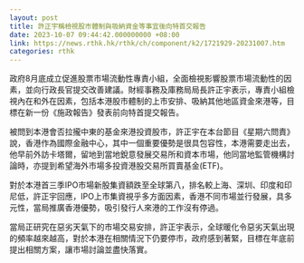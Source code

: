 ```yaml
---
layout: post
title: 許正宇稱檢視股市體制與吸納資金等事宜後向特首交報告
date: 2023-10-07 09:44:42.000000000 +08:00
link: https://news.rthk.hk/rthk/ch/component/k2/1721929-20231007.htm
categories: rthk
---
```


政府8月底成立促進股票市場流動性專責小組，全面檢視影響股票市場流動性的因素，並向行政長官提交改善建議。財經事務及庫務局局長許正宇表示，專責小組檢視內在和外在因素，包括本港股市體制的上市安排、吸納其他地區資金來港等，目標在新一份《施政報告》發表前向特首提交報告。

被問到本港會否拉攏中東的基金來港投資股市，許正宇在本台節目《星期六問責》說，香港作為國際金融中心，其中一個重要優勢是很具包容性，本港需要走出去，他早前外訪卡塔爾，留地到當地銳意發展交易所和資本市場，他同當地監管機構討論時，亦提到希望海外市場多投資港股交易所買賣基金(ETF)。

對於本港首三季IPO市場新股集資額跌至全球第八，排名較上海、深圳、印度和印尼低，許正宇回應，IPO上市集資視乎多方面因素，香港不同市場並行發展，具多元性，當局推廣香港優勢，吸引發行人來港的工作沒有停過。

當局正研究在惡劣天氣下的市場交易安排，許正宇表示，全球暖化令惡劣天氣出現的頻率越來越高，對於本港在相關情況下仍要停市，政府感到著緊，目標在年底前提出相關方案，讓市場討論並盡快落實。
